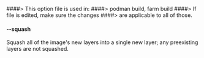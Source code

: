 ####> This option file is used in:
####>   podman build, farm build
####> If file is edited, make sure the changes
####> are applicable to all of those.
#### **--squash**

Squash all of the image's new layers into a single new layer; any preexisting layers are not squashed.
